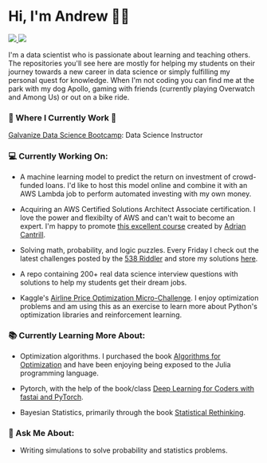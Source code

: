 # Hi, I'm Andrew 🧑🏼‍

 <!-- LinkedIn Contact -->
  <a href="https://www.linkedin.com/in/andrewsnicholls/" target="_blank">
    <img src="https://img.shields.io/badge/-ANDREW%20NICHOLLS-blue?style=for-the-badge&logo=Linkedin&logoColor=white"/>
  </a>
  
<!-- Email -->
  <a href="mailto:andrew.s.nicholls@gmail.com">
    <img src="https://img.shields.io/badge/EMAIL-andrew.s.nicholls@gmail.com-20b2aa?style=for-the-badge"/>
  </a>
  
</br>

I'm a data scientist who is passionate about learning and teaching others. The repositories you'll see here are mostly for helping my students on their journey towards a new career in data science or simply fulfilling my personal quest for knowledge. When I'm not coding you can find me at the park with my dog Apollo, gaming with friends (currently playing Overwatch and Among Us) or out on a bike ride.

### 💼 Where I Currently Work 💼

[Galvanize Data Science Bootcamp](https://www.galvanize.com/data-science-bootcamp): Data Science Instructor

### 💻 Currently Working On:

* A machine learning model to predict the return on investment of crowd-funded loans. I'd like to host this model online and combine it with an AWS Lambda job to perform automated investing with my own money. 

* Acquiring an AWS Certified Solutions Architect Associate certification. I love the power and flexibilty of AWS and can't wait to become an expert. I'm happy to promote [this excellent course](https://learn.cantrill.io/) created by [Adrian Cantrill](https://www.linkedin.com/in/adriancantrill/). 

* Solving math, probability, and logic puzzles. Every Friday I check out the latest challenges posted by the [538 Riddler](https://fivethirtyeight.com/tag/the-riddler/) and store my solutions [here](https://github.com/Booleans/riddler-538). 

* A repo containing 200+ real data science interview questions with solutions to help my students get their dream jobs.

* Kaggle's [Airline Price Optimization Micro-Challenge](https://www.kaggle.com/dansbecker/exercise-airline-price-optimization-microchalleng). I enjoy optimization problems and am using this as an exercise to learn more about Python's optimization libraries and reinforcement learning.

### 📚 Currently Learning More About:

* Optimization algorithms. I purchased the book [Algorithms for Optimization](https://www.amazon.com/gp/product/0262039427/) and have been enjoying being exposed to the Julia programming language. 

* Pytorch, with the help of the book/class [Deep Learning for Coders with fastai and PyTorch](https://learning.oreilly.com/library/view/deep-learning-for/9781492045519/).

* Bayesian Statistics, primarily through the book [Statistical Rethinking](https://www.routledge.com/Statistical-Rethinking-A-Bayesian-Course-with-Examples-in-R-and-STAN/McElreath/p/book/9780367139919).

### 💬 Ask Me About:

* Writing simulations to solve probability and statistics problems.
